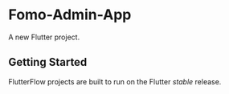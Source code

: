 # Fomo-Admin-App

A new Flutter project.

## Getting Started

FlutterFlow projects are built to run on the Flutter _stable_ release.
